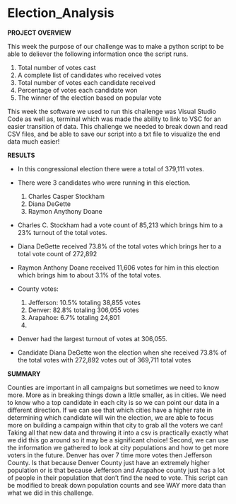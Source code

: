 # Election_Analysis

**PROJECT OVERVIEW**

This week the purpose of our challenge was to make a python script to be able to deliever the following information once the script runs.
1.	Total number of votes cast
2.	A complete list of candidates who received votes
3.	Total number of votes each candidate received
4.	Percentage of votes each candidate won
5.	The winner of the election based on popular vote

This week the software we used to run this challenge was Visual Studio Code as well as, terminal which was made the ability to link to VSC for an easier transition of data. This challenge we needed to break down and read CSV files, and be able to save our script into a txt file to visualize the end data much easier!

**RESULTS**

-	In this congressional election there were a total of 379,111 votes.

- There were 3 candidates who were running in this election.
  1.	Charles Casper Stockham
  2.	Diana DeGette
  3.	Raymon Anythony Doane
 
- Charles C. Stockham had a vote count of 85,213 which brings him to a 23% turnout of the total votes.
- Diana DeGette received 73.8% of the total votes which brings her to a total vote count of 272,892
- Raymon Anthony Doane received 11,606 votes for him in this election which brings him to about 3.1% of the total votes.

- County votes:
	1. Jefferson: 10.5% totaling 38,855 votes
  2. Denver: 82.8% totaling 306,055 votes
  3. Arapahoe: 6.7% totaling 24,801
  4. 

- Denver had the largest turnout of votes at 306,055.

- Candidate Diana DeGette won the election when she received 73.8% of the total votes with 272,892 votes out of 369,711 total votes

**SUMMARY**

Counties are important in all campaigns but sometimes we need to know more. More as in breaking things down a little smaller, as in cities. We need to know who a top candidate in each city is so we can point our data in a different direction. If we can see that which cities have a higher rate in determining which candidate will win the election, we are able to focus more on building a campaign within that city to grab all the voters we can! Taking all that new data and throwing it into a csv is practically exactly what we did this go around so it may be a significant choice! Second, we can use the information we gathered to look at city populations and how to get more voters in the future. Denver has over 7 time more votes then Jefferson County. Is that because Denver County just have an extremely higher population or is that because Jefferson and Arapahoe county just has a lot of people in their population that don’t find the need to vote. This script can be modified to break down population counts and see WAY more data than what we did in this challenge. 
